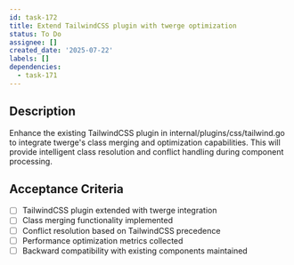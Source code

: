 ```yaml
---
id: task-172
title: Extend TailwindCSS plugin with twerge optimization
status: To Do
assignee: []
created_date: '2025-07-22'
labels: []
dependencies:
  - task-171
---
```


## Description

Enhance the existing TailwindCSS plugin in internal/plugins/css/tailwind.go to integrate twerge's class merging and optimization capabilities. This will provide intelligent class resolution and conflict handling during component processing.

## Acceptance Criteria

- [ ] TailwindCSS plugin extended with twerge integration
- [ ] Class merging functionality implemented
- [ ] Conflict resolution based on TailwindCSS precedence
- [ ] Performance optimization metrics collected
- [ ] Backward compatibility with existing components maintained
